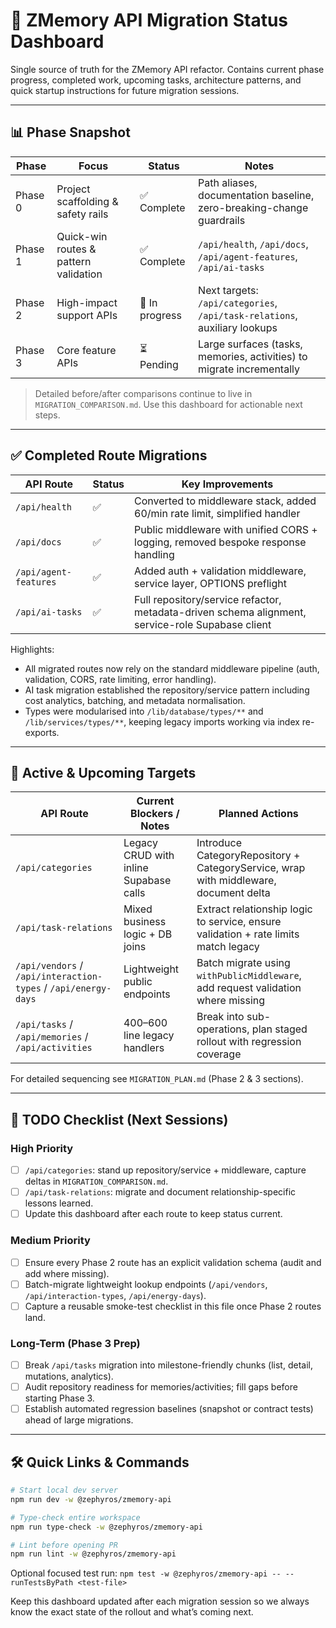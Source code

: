 # 🔄 ZMemory API Migration Status Dashboard

Single source of truth for the ZMemory API refactor. Contains current phase
progress, completed work, upcoming tasks, architecture patterns, and quick
startup instructions for future migration sessions.

---

## 📊 Phase Snapshot

| Phase | Focus | Status | Notes |
|-------|-------|--------|-------|
| Phase 0 | Project scaffolding & safety rails | ✅ Complete | Path aliases, documentation baseline, zero-breaking-change guardrails |
| Phase 1 | Quick-win routes & pattern validation | ✅ Complete | `/api/health`, `/api/docs`, `/api/agent-features`, `/api/ai-tasks` |
| Phase 2 | High-impact support APIs | 🔄 In progress | Next targets: `/api/categories`, `/api/task-relations`, auxiliary lookups |
| Phase 3 | Core feature APIs | ⏳ Pending | Large surfaces (tasks, memories, activities) to migrate incrementally |

> Detailed before/after comparisons continue to live in
> `MIGRATION_COMPARISON.md`. Use this dashboard for actionable next steps.

---

## ✅ Completed Route Migrations

| API Route | Status | Key Improvements |
|-----------|--------|------------------|
| `/api/health` | ✅ | Converted to middleware stack, added 60/min rate limit, simplified handler |
| `/api/docs` | ✅ | Public middleware with unified CORS + logging, removed bespoke response handling |
| `/api/agent-features` | ✅ | Added auth + validation middleware, service layer, OPTIONS preflight |
| `/api/ai-tasks` | ✅ | Full repository/service refactor, metadata-driven schema alignment, service-role Supabase client |

Highlights:
- All migrated routes now rely on the standard middleware pipeline (auth, validation, CORS, rate limiting, error handling).
- AI task migration established the repository/service pattern including cost analytics, batching, and metadata normalisation.
- Types were modularised into `/lib/database/types/**` and `/lib/services/types/**`, keeping legacy imports working via index re-exports.

---

## 🚧 Active & Upcoming Targets

| API Route | Current Blockers / Notes | Planned Actions |
|-----------|-------------------------|-----------------|
| `/api/categories` | Legacy CRUD with inline Supabase calls | Introduce CategoryRepository + CategoryService, wrap with middleware, document delta |
| `/api/task-relations` | Mixed business logic + DB joins | Extract relationship logic to service, ensure validation + rate limits match legacy |
| `/api/vendors` / `/api/interaction-types` / `/api/energy-days` | Lightweight public endpoints | Batch migrate using `withPublicMiddleware`, add request validation where missing |
| `/api/tasks` / `/api/memories` / `/api/activities` | 400–600 line legacy handlers | Break into sub-operations, plan staged rollout with regression coverage |

For detailed sequencing see `MIGRATION_PLAN.md` (Phase 2 & 3 sections).

---

## 🧭 TODO Checklist (Next Sessions)

### High Priority
- [ ] `/api/categories`: stand up repository/service + middleware, capture deltas in `MIGRATION_COMPARISON.md`.
- [ ] `/api/task-relations`: migrate and document relationship-specific lessons learned.
- [ ] Update this dashboard after each route to keep status current.

### Medium Priority
- [ ] Ensure every Phase 2 route has an explicit validation schema (audit and add where missing).
- [ ] Batch-migrate lightweight lookup endpoints (`/api/vendors`, `/api/interaction-types`, `/api/energy-days`).
- [ ] Capture a reusable smoke-test checklist in this file once Phase 2 routes land.

### Long-Term (Phase 3 Prep)
- [ ] Break `/api/tasks` migration into milestone-friendly chunks (list, detail, mutations, analytics).
- [ ] Audit repository readiness for memories/activities; fill gaps before starting Phase 3.
- [ ] Establish automated regression baselines (snapshot or contract tests) ahead of large migrations.

---

## 🛠️ Quick Links & Commands

```bash
# Start local dev server
npm run dev -w @zephyros/zmemory-api

# Type-check entire workspace
npm run type-check -w @zephyros/zmemory-api

# Lint before opening PR
npm run lint -w @zephyros/zmemory-api
```

Optional focused test run:
`npm test -w @zephyros/zmemory-api -- --runTestsByPath <test-file>`

Keep this dashboard updated after each migration session so we always know the
exact state of the rollout and what’s coming next.

